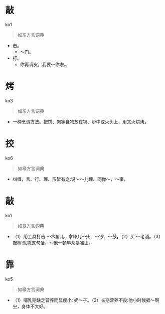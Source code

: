 # 敲
ko1
> 如东方言词典
- 击。
  - ～门。
- 打。
  - 你再调皮，我要～你啦。

#  烤
ko3
> 如东方言词典
- 一种烹调方法。把饼、肉等食物放在锅、炉中或火头上，用文火烘烤。

# 挍
ko6
> 如皋方言词典
- 纠缠，言、行、理、形皆有之:说～～儿理、同你～、～事。

# 敲
ko1
> 如皋方言词典
- （1）用工具打击:～木鱼儿、拿棒儿～头、～锣、～鼓。（2）买:～老酒。（3）敲榨:就凭这句话，～他一顿早茶是准㞢。

# 靠
ko5
> 如皋方言词典
- （1）哺乳期缺乏营养而显瘦小: 奶～子。（2）长期营养不良:他小时候捱～啊㞢，身体不大好。
